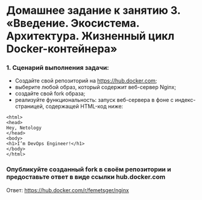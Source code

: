 # Домашнее задание к занятию 3. «Введение. Экосистема. Архитектура. Жизненный цикл Docker-контейнера»

### 1. Сценарий выполнения задачи:
- Создайте свой репозиторий на https://hub.docker.com;
- выберите любой образ, который содержит веб-сервер Nginx;
- создайте свой fork образа;
- реализуйте функциональность: запуск веб-сервера в фоне с индекс-страницей, содержащей HTML-код ниже:
```
<html>
<head>
Hey, Netology
</head>
<body>
<h1>I’m DevOps Engineer!</h1>
</body>
</html>
```
### Опубликуйте созданный fork в своём репозитории и предоставьте ответ в виде ссылки hub.docker.com

Ответ: https://hub.docker.com/r/femetsger/nginx



